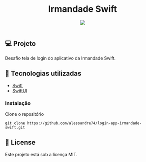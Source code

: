 <h1 align="center">
Irmandade Swift
</h1>

<div align="center">
  <img src="./mp4/login.mov"/>
 </div>

 </br>

## 💻 Projeto

Desafio tela de login do aplicativo da Irmandade Swift.

## 🚀 Tecnologias utilizadas

- [Swift](https://developer.apple.com/swift/)
- [SwiftUI](https://developer.apple.com/xcode/swiftui/)

### Instalação

Clone o repositório

```
git clone https://github.com/alessandre74/login-app-irmandade-swift.git
```

## 📄 License

Este projeto está sob a licença MIT.
